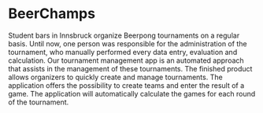 # BeerChamps

Student bars in Innsbruck organize Beerpong tournaments on a regular basis. Until now, one person
was responsible for the administration of the tournament, who manually performed every data entry,
evaluation and calculation. Our tournament management app is an automated approach that assists
in the management of these tournaments. The finished product allows organizers to quickly create
and manage tournaments. The application offers the possibility to create teams and enter the result
of a game. The application will automatically calculate the games for each round of the tournament.
